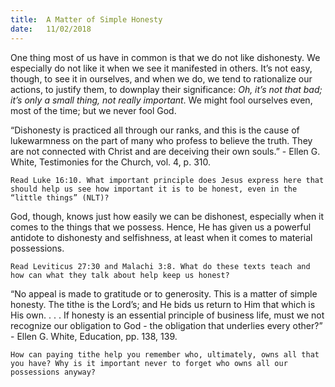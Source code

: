 ```yaml
---
title:  A Matter of Simple Honesty
date:   11/02/2018
---
```


One thing most of us have in common is that we do not like dishonesty. We especially do not like it when we see it manifested in others. It’s not easy, though, to see it in ourselves, and when we do, we tend to rationalize our actions, to justify them, to downplay their significance: *Oh, it’s not that bad; it’s only a small thing, not really important*. We might fool ourselves even, most of the time; but we never fool God.

“Dishonesty is practiced all through our ranks, and this is the cause of lukewarmness on the part of many who profess to believe the truth. They are not connected with Christ and are deceiving their own souls.” - Ellen G. White, Testimonies for the Church, vol. 4, p. 310.

`Read Luke 16:10. What important principle does Jesus express here that should help us see how important it is to be honest, even in the “little things” (NLT)?`

God, though, knows just how easily we can be dishonest, especially when it comes to the things that we possess. Hence, He has given us a powerful antidote to dishonesty and selfishness, at least when it comes to material possessions.

`Read Leviticus 27:30 and Malachi 3:8. What do these texts teach and how can what they talk about help keep us honest?`

“No appeal is made to gratitude or to generosity. This is a matter of simple honesty. The tithe is the Lord’s; and He bids us return to Him that which is His own. . . . If honesty is an essential principle of business life, must we not recognize our obligation to God - the obligation that underlies every other?” - Ellen G. White, Education, pp. 138, 139.

`How can paying tithe help you remember who, ultimately, owns all that you have? Why is it important never to forget who owns all our possessions anyway?`
